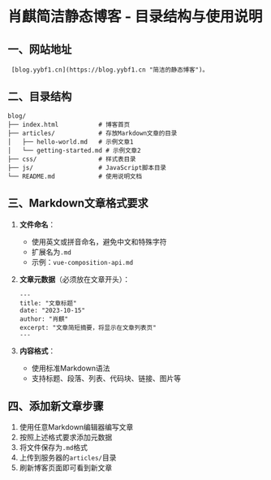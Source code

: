 # 肖麒简洁静态博客 - 目录结构与使用说明

## 一、网站地址
```
 [blog.yybf1.cn](https://blog.yybf1.cn "简洁的静态博客")。
```
## 二、目录结构

```
blog/
├── index.html           # 博客首页
├── articles/            # 存放Markdown文章的目录
│   ├── hello-world.md   # 示例文章1
│   └── getting-started.md # 示例文章2
├── css/                 # 样式表目录
├── js/                  # JavaScript脚本目录
└── README.md            # 使用说明文档
```

## 三、Markdown文章格式要求

1. **文件命名**：
   - 使用英文或拼音命名，避免中文和特殊字符
   - 扩展名为`.md`
   - 示例：`vue-composition-api.md`

2. **文章元数据**（必须放在文章开头）：
   ```
   ---
   title: "文章标题"
   date: "2023-10-15"
   author: "肖麒"
   excerpt: "文章简短摘要，将显示在文章列表页"
   ---
   ```

3. **内容格式**：
   - 使用标准Markdown语法
   - 支持标题、段落、列表、代码块、链接、图片等

## 四、添加新文章步骤

1. 使用任意Markdown编辑器编写文章
2. 按照上述格式要求添加元数据
3. 将文件保存为`.md`格式
4. 上传到服务器的`articles/`目录
5. 刷新博客页面即可看到新文章
